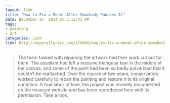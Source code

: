 ```yaml
---
layout: link
title: "How to Fix a Monet After Somebody Punches It"
date: December 27, 2014 at 3:13:41 PM
tags:
- painting
- art
categories: Link
link: http://hyperallergic.com/170868/how-to-fix-a-monet-after-somebody-punches-it/
---
```


> The team tasked with repairing the artwork had their work cut out for them. The assailant had left a massive triangular tear in the middle of the canvas, and some of the paint had been so badly pulverized that it couldn’t be reattached. Over the course of two years, conservators worked carefully to repair the painting and restore it to its original condition. A true labor of love, the project was recently documented on the museum website and has been reproduced here with its permission. Take a look.